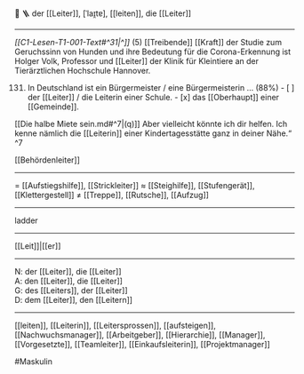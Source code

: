 🔵 🪜 der [[Leiter]], [ˈlaɪ̯tɐ], [[leiten]], 
die [[Leiter]]

---
*[[C1-Lesen-T1-001-Text#^31|^]]* (5) [[Treibende]] [[Kraft]] der Studie zum Geruchssinn von Hunden und ihre Bedeutung für die Corona-Erkennung ist Holger Volk, Professor und [[Leiter]] der Klinik für Kleintiere an der Tierärztlichen Hochschule Hannover. 

131. In Deutschland ist ein Bürgermeister / eine Bürgermeisterin … (88%)
	- [ ] der [[Leiter]] / die Leiterin einer Schule.
	- [x] das [[Oberhaupt]] einer [[Gemeinde]].

[[Die halbe Miete sein.md#^7|(q)]] Aber vielleicht könnte ich dir helfen. Ich kenne nämlich die [[Leiterin]] einer Kindertagesstätte ganz in deiner Nähe.“ ^7

[[Behördenleiter]]

---
= [[Aufstiegshilfe]], [[Strickleiter]]
≈ [[Steighilfe]], [[Stufengerät]], [[Klettergestell]]
≠ [[Treppe]], [[Rutsche]], [[Aufzug]]

---
ladder

---
[[Leit]]|[[er]]

---
N: der [[Leiter]], die [[Leiter]]  
A: den [[Leiter]], die [[Leiter]]  
G: des [[Leiters]], der [[Leiter]]  
D: dem [[Leiter]], den [[Leitern]] 

---
[[leiten]], [[Leiterin]], [[Leitersprossen]], [[aufsteigen]], [[Nachwuchsmanager]], [[Arbeitgeber]], [[Hierarchie]], [[Manager]], [[Vorgesetzte]], [[Teamleiter]], [[Einkaufsleiterin]], [[Projektmanager]]

#Maskulin 